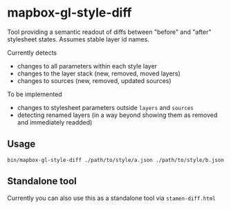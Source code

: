 # mapbox-gl-style-diff

Tool providing a semantic readout of diffs between "before" and "after" stylesheet states. Assumes stable layer id names.

Currently detects

- changes to all parameters within each style layer
- changes to the layer stack (new, removed, moved layers)
- changes to sources (new, removed, updated sources)

To be implemented

- changes to stylesheet parameters outside `layers` and `sources`
- detecting renamed layers (in a way beyond showing them as removed and immediately readded)

## Usage

`bin/mapbox-gl-style-diff ./path/to/style/a.json ./path/to/style/b.json`

## Standalone tool

Currently you can also use this as a standalone tool via `stamen-diff.html`
